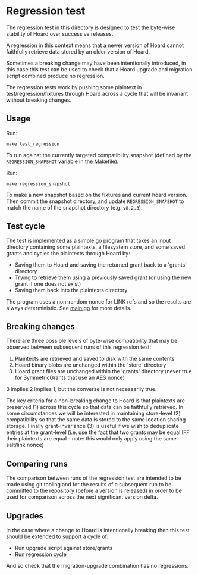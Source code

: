 # Regression test

The regression test in this directory is designed to test the byte-wise stability of Hoard over successive releases.

A regression in this context means that a newer version of Hoard cannot faithfully retrieve data stored by an older version of Hoard.

Sometimes a breaking change may have been intentionally introduced, in this case this test can be used to check that a Hoard upgrade and migration script combined produce no regression.

The regression tests work by pushing some plaintext in test/regression/fixtures through Hoard across a cycle that will be invariant without breaking changes.

## Usage

Run:

```shell
make test_regression
``` 

To run against the currently targeted compatibility snapshot (defined by the `REGRESSION_SNAPSHOT` variable in the Makefile).

Run:

```shell
make regression_snapshot
``` 

To make a new snapshot based on the fixtures and current hoard version. Then commit the snapshot directory, and update `REGRESSION_SNAPSHOT` to match the name of the snapshot directory (e.g. `v8.2.3`).

## Test cycle
The test is implemented as a simple go program that takes an input directory containing some plaintexts, a filesystem store, and some saved grants and cycles the plaintexts through Hoard by:

- Saving them to Hoard and saving the returned grant back to a 'grants' directory
- Trying to retrieve them using a previously saved grant (or using the new grant if one does not exist)
- Saving them back into the plaintexts directory

The program uses a non-random nonce for LINK refs and so the results are always deterministic. See [main.go](./main.go) for  more details.

## Breaking changes
There are three possible levels of byte-wise compatibility that may be observed between subsequent runs of this regression test:

1. Plaintexts are retrieved and saved to disk with the same contents
2. Hoard binary blobs are unchanged within the 'store' directory
3. Hoard grant files are unchanged within the 'grants' directory (never true for SymmetricGrants that use an AES nonce)

3 implies 2 implies 1, but the converse is not necessarily true.

The key criteria for a non-breaking change to Hoard is that plaintexts are preserved (1) across this cycle so that data can be faithfully retrieved. In some circumstances we will be interested in maintaining store-level (2) compatibility so that the same data is stored to the same location sharing storage. Finally grant-invariance (3) is useful if we wish to deduplicate entries at the grant-level (i.e. use the fact that two grants may be equal IFF their plaintexts are equal - note: this would only apply using the same salt/link nonce)

## Comparing runs
The comparison between runs of the regression test are intended to be made using git tooling and for the results of a subsequent run to be committed to the repository (before a version is released) in order to be used for comparison across the next significant version delta.

## Upgrades
In the case where a change to Hoard is intentionally breaking then this test should be extended to support a cycle of:

- Run upgrade script against store/grants
- Run regression cycle

And so check that the migration-upgrade combination has no regressions.
